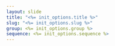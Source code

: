 ```yaml
---
layout: slide
title: "<%= init_options.title %>"
slug: "<%= init_options.slug %>"
group: <%= init_options.group %>
sequence: <%= init_options.sequence %>
---
```

